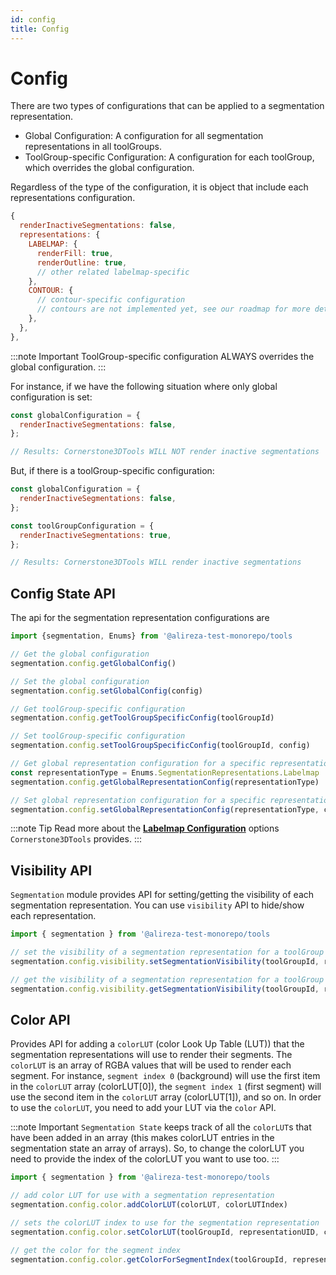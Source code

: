 ```yaml
---
id: config
title: Config
---
```


# Config

There are two types of configurations that can be applied to a segmentation representation.

- Global Configuration: A configuration for all segmentation representations in all toolGroups.
- ToolGroup-specific Configuration: A configuration for each toolGroup, which overrides the global configuration.

Regardless of the type of the configuration, it is object that include each representations configuration.

```js
{
  renderInactiveSegmentations: false,
  representations: {
    LABELMAP: {
      renderFill: true,
      renderOutline: true,
      // other related labelmap-specific
    },
    CONTOUR: {
      // contour-specific configuration
      // contours are not implemented yet, see our roadmap for more details
    },
  },
},

```

:::note Important
ToolGroup-specific configuration ALWAYS overrides the global configuration.
:::

For instance, if we have the following situation where only global configuration is set:

```js
const globalConfiguration = {
  renderInactiveSegmentations: false,
};

// Results: Cornerstone3DTools WILL NOT render inactive segmentations
```

But, if there is a toolGroup-specific configuration:

```js
const globalConfiguration = {
  renderInactiveSegmentations: false,
};

const toolGroupConfiguration = {
  renderInactiveSegmentations: true,
};

// Results: Cornerstone3DTools WILL render inactive segmentations
```

## Config State API

The api for the segmentation representation configurations are

```js
import {segmentation, Enums} from '@alireza-test-monorepo/tools

// Get the global configuration
segmentation.config.getGlobalConfig()

// Set the global configuration
segmentation.config.setGlobalConfig(config)

// Get toolGroup-specific configuration
segmentation.config.getToolGroupSpecificConfig(toolGroupId)

// Set toolGroup-specific configuration
segmentation.config.setToolGroupSpecificConfig(toolGroupId, config)

// Get global representation configuration for a specific representation (e.g., labelmap)
const representationType = Enums.SegmentationRepresentations.Labelmap
segmentation.config.getGlobalRepresentationConfig(representationType)

// Set global representation configuration for a specific representation (e.g., labelmap)
segmentation.config.setGlobalRepresentationConfig(representationType, config)
```

:::note Tip
Read more about the [**Labelmap Configuration**](/api/tools/namespace/Types#LabelmapConfig) options `Cornerstone3DTools` provides.
:::

## Visibility API

`Segmentation` module provides API for setting/getting the visibility of each segmentation representation. You can use
`visibility` API to hide/show each representation.

```js
import { segmentation } from '@alireza-test-monorepo/tools

// set the visibility of a segmentation representation for a toolGroup
segmentation.config.visibility.setSegmentationVisibility(toolGroupId, representationUID, visibility)

// get the visibility of a segmentation representation for a toolGroup
segmentation.config.visibility.getSegmentationVisibility(toolGroupId, representationUID)
```


## Color API

Provides API for adding a `colorLUT` (color Look Up Table (LUT)) that the segmentation representations will use to render their segments. The `colorLUT`
is an array of RGBA values that will be used to render each segment.
For instance, `segment index 0` (background) will use the first item in the `colorLUT` array (colorLUT[0]), the `segment index 1`
(first segment) will use the second item in the `colorLUT` array (colorLUT[1]), and so on. In order to use the `colorLUT`,
you need to add your LUT via the `color` API.

:::note Important
`Segmentation State` keeps track of all the `colorLUT`s that have been added in an array (this makes colorLUT entries in the segmentation state an array of arrays). So, to change the colorLUT you need to provide the index of the colorLUT you want to
use too.
:::

```js
import { segmentation } from '@alireza-test-monorepo/tools

// add color LUT for use with a segmentation representation
segmentation.config.color.addColorLUT(colorLUT, colorLUTIndex)

// sets the colorLUT index to use for the segmentation representation
segmentation.config.color.setColorLUT(toolGroupId, representationUID, colorLUTIndex)

// get the color for the segment index
segmentation.config.color.getColorForSegmentIndex(toolGroupId, representationUID, segmentIndex)
```

